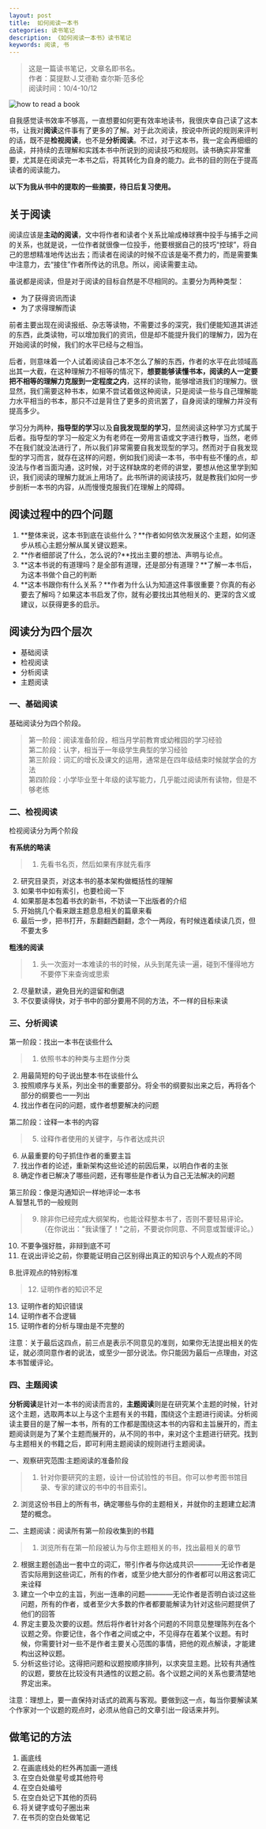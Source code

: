 ```yaml
---
layout: post
title:  如何阅读一本书
categories: 读书笔记
description: 《如何阅读一本书》读书笔记
keywords: 阅读, 书
---
```


> 这是一篇读书笔记，文章名即书名。	   
> 作者：莫提默·J.艾德勒 查尔斯·范多伦    
> 阅读时间：10/4-10/12	    

![how to read a book](http://upload-images.jianshu.io/upload_images/939125-92f0cab43cadf10b.jpg?imageMogr2/auto-orient/strip%7CimageView2/2/w/1240)

自我感觉读书效率不够高，一直想要如何更有效率地读书，我很庆幸自己读了这本书，让我对**阅读**这件事有了更多的了解。对于此次阅读，按说中所说的规则来评判的话，既不是**检视阅读**，也不是**分析阅读**。不过，对于这本书，我一定会再细细的品读，并持续的去理解和实践本书中所说到的阅读技巧和规则。读书确实非常重要，尤其是在阅读完一本书之后，将其转化为自身的能力。此书的目的则在于提高读者的阅读能力。

**以下为我从书中的提取的一些摘要，待日后复习使用。**

## 关于阅读

阅读应该是**主动的阅读**，文中将作者和读者个关系比喻成棒球赛中投手与捕手之间的关系，也就是说，一位作者就很像一位投手，他要根据自己的技巧“控球”，将自己的思想精准地传达出去；而读者在阅读的时候不应该是毫不费力的，而是需要集中注意力，去“接住”作者所传达的讯息。所以，阅读需要主动。

虽说都是阅读，但是对于阅读的目标自然是不尽相同的。主要分为两种类型：

* 为了获得资讯而读
* 为了求得理解而读

前者主要出现在阅读报纸、杂志等读物，不需要过多的深究，我们便能知道其讲述的东西，此类读物，可以增加我们的资讯，但是却不能提升我们的理解力，因为在开始阅读的时候，我们的水平已经与之相当。			

后者，则意味着一个人试着阅读自己本不怎么了解的东西，作者的水平在此领域高出其一大截，在这种理解力不相等的情况下，**想要能够读懂书本，阅读的人一定要把不相等的理解力克服到一定程度之内**，这样的读物，能够增进我们的理解力。很显然，我们需要这种书本，如果不尝试着做这种阅读，只是阅读一些与自己理解能力水平相当的书本，那只不过是背住了更多的资讯罢了，自身阅读的理解力并没有提高多少。

学习分为两种，**指导型的学习**以及**自我发现型的学习**，显然阅读这种学习方式属于后者。指导型的学习一般定义为有老师在一旁用言语或文字进行教导，当然，老师不在我们就没法进行了，所以我们非常需要自我发现型的学习。然而对于自我发现型的学习而言，就存在这样的问题，例如我们阅读一本书，书中有些不懂的点，却没法与作者当面沟通，这时候，对于这样缺席的老师的讲堂，要想从他这里学到知识，我们阅读的理解力就派上用场了。此书所讲的阅读技巧，就是教我们如何一步步剖析一本书的内容，从而慢慢克服我们在理解上的障碍。

## 阅读过程中的四个问题

1. **整体来说，这本书到底在谈些什么？**作者如何依次发展这个主题，如何逐步从核心主题分解从属关键议题来。
2. **作者细部说了什么，怎么说的?**找出主要的想法、声明与论点。
3. **这本书说的有道理吗？是全部有道理，还是部分有道理？**了解一本书后，为这本书做个自己的判断
4. **这本书跟你有什么关系？**作者为什么认为知道这件事很重要？你真的有必要去了解吗？如果这本书启发了你，就有必要找出其他相关的、更深的含义或建议，以获得更多的启示。


## 阅读分为四个层次

* 基础阅读
* 检视阅读
* 分析阅读
* 主题阅读

### 一、基础阅读

基础阅读分为四个阶段。		
>第一阶段：阅读准备阶段，相当月学前教育或幼稚园的学习经验      
第二阶段：认字，相当于一年级学生典型的学习经验		
第三阶段：词汇的增长及课文的运用，通常是在四年级结束时候就学会的方法  
第四阶段：小学毕业至十年级的读写能力，几乎能过阅读所有读物，但是不够老练

### 二、检视阅读
检视阅读分为两个阶段

**有系统的略读**

>1. 先看书名页，然后如果有序就先看序
2. 研究目录页，对这本书的基本架构做概括性的理解
3. 如果书中如有索引，也要检阅一下
4. 如果那是本包着书衣的新书，不妨读一下出版者的介绍
5. 开始挑几个看来跟主题息息相关的篇章来看
6. 最后一步，把书打开，东翻翻西翻翻，念个一两段，有时候连着续读几页，但不要太多 


**粗浅的阅读**

>1. 头一次面对一本难读的书的时候，从头到尾先读一遍，碰到不懂得地方不要停下来查询或思索
2. 尽量默读，避免目光的逗留和倒退
3. 不仅要读得快，对于书中的部分要用不同的方法，不一样的目标来读

### 三、分析阅读

第一阶段：找出一本书在谈些什么

>1. 依照书本的种类与主题作分类
2. 用最简短的句子说出整本书在谈些什么
3. 按照顺序与关系，列出全书的重要部分。将全书的纲要拟出来之后，再将各个部分的纲要也一一列出
4. 找出作者在问的问题，或作者想要解决的问题

第二阶段：诠释一本书的内容

>5. 诠释作者使用的关键字，与作者达成共识
6. 从最重要的句子抓住作者的重要主旨
7. 找出作者的论述，重新架构这些论述的前因后果，以明白作者的主张
8. 确定作者已解决了哪些问题，还有哪些是作者认为自己无法解决的问题

第三阶段：像是沟通知识一样地评论一本书		
A.智慧礼节的一般规则

>9. 除非你已经完成大纲架构，也能诠释整本书了，否则不要轻易评论。（在你说出："我读懂了！"之前，不要说你同意、不同意或暂缓评论。）
10. 不要争强好胜，非辩到底不可
11. 在说出评论之前，你要能证明自己区别得出真正的知识与个人观点的不同

B.批评观点的特别标准

>12. 证明作者的知识不足
13. 证明作者的知识错误
14. 证明作者不合逻辑
15. 证明作者的分析与理由是不完整的

注意：关于最后这四点，前三点是表示不同意见的准则，如果你无法提出相关的佐证，就必须同意作者的说法，或至少一部分说法。你只能因为最后一点理由，对这本书暂缓评论。

### 四、主题阅读

**分析阅读**是针对一本书的阅读而言的，**主题阅读**则是在研究某个主题的时候，针对这个主题，选取两本以上与这个主题有关的书籍，围绕这个主题进行阅读。分析阅读主要目的是了解一本书，所有的工作都是围绕这本书的内容和主旨展开的，而主题阅读则是为了某个主题而展开的，从不同的书中，来对这个主题进行研究。找到与主题相关的书籍之后，即可利用主题阅读的规则进行主题阅读。

一、观察研究范围:主题阅读的准备阶段

>1. 针对你要研究的主题，设计一份试验性的书目。你可以参考图书馆目录、专家的建议的书中的书目索引。
2. 浏览这份书目上的所有书，确定哪些与你的主题相关，并就你的主题建立起清楚的概念。

二、主题阅读：阅读所有第一阶段收集到的书籍

>1. 浏览所有在第一阶段被认为与你主题相关的书，找出最相关的章节
2. 根据主题创造出一套中立的词汇，带引作者与你达成共识————无论作者是否实际用到这些词汇，所有的作者，或至少绝大部分的作者都可以用这套词汇来诠释
3. 建立一个中立的主旨，列出一连串的问题————无论作者是否明白谈过这些问题，所有的作者，或者至少大多数的作者都要能解读为针对这些问题提供了他们的回答
4. 界定主要及次要的议题。然后将作者针对各个问题的不同意见整理陈列在各个议题之旁。你要记住，各个作者之间或之中，不见得存在着某个议题。有时候，你需要针对一些不是作者主要关心范围的事情，把他的观点解读，才能建构出这种议题。
5. 分析这些讨论。这得把问题和议题按顺序排列，以求突显主题。比较有共通性的议题，要放在比较没有共通性的议题之前。各个议题之间的关系也要清楚地界定出来。

注意：理想上，要一直保持对话式的疏离与客观。要做到这一点，每当你要解读某个作家对一个议题的观点时，必须从他自己的文章引出一段话来并列。

## 做笔记的方法

1. 画底线
2. 在画底线处的栏外再加画一道线
3. 在空白处做星号或其他符号
4. 在空白处编号
5. 在空白处记下其他的页码
6. 将关键字或句子圈出来
7. 在书页的空白处做笔记